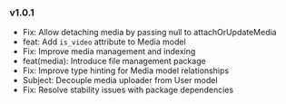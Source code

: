 ### v1.0.1 
* Fix: Allow detaching media by passing null to attachOrUpdateMedia
* feat: Add `is_video` attribute to Media model
* Fix: Improve media management and indexing
* feat(media): Introduce file management package
* Fix: Improve type hinting for Media model relationships
* Subject: Decouple media uploader from User model
* Fix: Resolve stability issues with package dependencies

